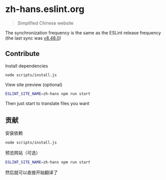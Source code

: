 # zh-hans.eslint.org

> Simplified Chinese website

The synchronization frequency is the same as the ESLint release frequency (the last sync was [v8.48.0](https://github.com/eslint/eslint/tree/v8.48.0))

## Contribute

Install dependencies

```sh
node scripts/install.js
```

View site preview (optional)

```sh
ESLINT_SITE_NAME=zh-hans npm run start
```

Then just start to translate files you want

## 贡献

安装依赖

```sh
node scripts/install.js
```

预览网站（可选）

```sh
ESLINT_SITE_NAME=zh-hans npm run start
```

然后就可以直接开始翻译了
